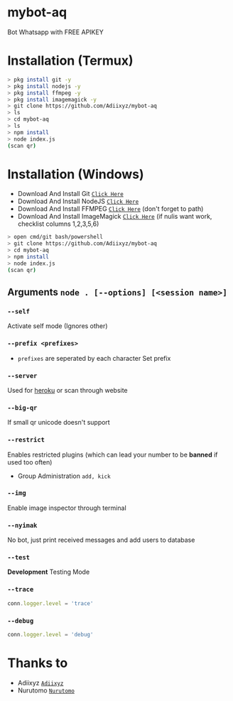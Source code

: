 # mybot-aq
Bot Whatsapp with FREE APIKEY

# Installation (Termux)
```bash
> pkg install git -y
> pkg install nodejs -y
> pkg install ffmpeg -y
> pkg install imagemagick -y
> git clone https://github.com/Adiixyz/mybot-aq
> ls
> cd mybot-aq
> ls
> npm install
> node index.js
(scan qr)
```

# Installation (Windows)
* Download And Install Git [`Click Here`](https://git-scm.com/downloads)
* Download And Install NodeJS [`Click Here`](https://nodejs.org/en/download)
* Download And Install FFMPEG [`Click Here`](https://ffmpeg.org/download.html) (don't forget to path)
* Download And Install ImageMagick [`Click Here`](https://imagemagick.org/script/download.php) (if nulis want work,  checklist columns 1,2,3,5,6)

```bash
> open cmd/git bash/powershell
> git clone https://github.com/Adiixyz/mybot-aq
> cd mybot-aq
> npm install
> node index.js
(scan qr)
```

## Arguments `node . [--options] [<session name>]`

### `--self`

Activate self mode (Ignores other)

### `--prefix <prefixes>`

* `prefixes` are seperated by each character
Set prefix

### `--server`

Used for [heroku](https://heroku.com/) or scan through website

### `--big-qr`

If small qr unicode doesn't support

### `--restrict`

Enables restricted plugins (which can lead your number to be **banned** if used too often)

* Group Administration `add, kick`

### `--img`

Enable image inspector through terminal

### `--nyimak`

No bot, just print received messages and add users to database

### `--test`

**Development** Testing Mode

### `--trace`

```js
conn.logger.level = 'trace'
```

### `--debug`

```js
conn.logger.level = 'debug'
```


# Thanks to
* Adiixyz [`Adiixyz`](https://github.com/Adiixyz)
* Nurutomo [`Nurutomo`](https://github.com/Nurutomo)
